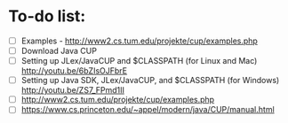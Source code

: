 
# To-do list:

- [ ]  Examples - http://www2.cs.tum.edu/projekte/cup/examples.php
- [ ]  Download Java CUP
- [ ]  Setting up JLex/JavaCUP and $CLASSPATH (for Linux and Mac) http://youtu.be/6bZIsOJFbrE
- [ ]  Setting up Java SDK, JLex/JavaCUP, and $CLASSPATH (for Windows) http://youtu.be/ZS7_FPmd1II
- [ ]  http://www2.cs.tum.edu/projekte/cup/examples.php
- [ ]  https://www.cs.princeton.edu/~appel/modern/java/CUP/manual.html